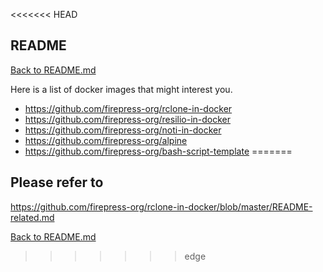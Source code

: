 <<<<<<< HEAD
## README

[Back to README.md](./README.md)

Here is a list of docker images that might interest you.

- https://github.com/firepress-org/rclone-in-docker
- https://github.com/firepress-org/resilio-in-docker
- https://github.com/firepress-org/noti-in-docker
- https://github.com/firepress-org/alpine
- https://github.com/firepress-org/bash-script-template
=======
## Please refer to

https://github.com/firepress-org/rclone-in-docker/blob/master/README-related.md

[Back to README.md](./README.md)
>>>>>>> edge

